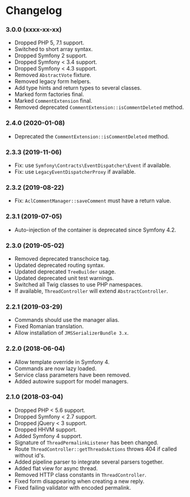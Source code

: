 Changelog
=========

### 3.0.0 (xxxx-xx-xx)

* Dropped PHP 5, 7.1 support.
* Switched to short array syntax.
* Dropped Symfony 2 support.
* Dropped Symfony < 3.4 support.
* Dropped Symfony < 4.3 support.
* Removed `AbstractVote` fixture.
* Removed legacy form helpers.
* Add type hints and return types to several classes.
* Marked form factories final.
* Marked `CommentExtension` final.
* Removed deprecated `CommentExtension::isCommentDeleted` method.

### 2.4.0 (2020-01-08)

* Deprecated the `CommentExtension::isCommentDeleted` method.

### 2.3.3 (2019-11-06)

* Fix: use `Symfony\Contracts\EventDispatcher\Event` if available.
* Fix: use `LegacyEventDispatcherProxy` if available.

### 2.3.2 (2019-08-22)

* Fix: `AclCommentManager::saveComment` must have a return value.

### 2.3.1 (2019-07-05)

* Auto-injection of the container is deprecated since Symfony 4.2.

### 2.3.0 (2019-05-02)

* Removed deprecated transchoice tag.
* Updated deprecated routing syntax.
* Updated deprecated `TreeBuilder` usage.
* Updated deprecated unit test warnings.
* Switched all Twig classes to use PHP namespaces.
* If available, `ThreadController` will extend `AbstractController`.

### 2.2.1 (2019-03-29)

* Commands should use the manager alias.
* Fixed Romanian translation.
* Allow installation of `JMSSerializerBundle 3.x`.

### 2.2.0 (2018-06-04)

* Allow template override in Symfony 4.
* Commands are now lazy loaded.
* Service class parameters have been removed.
* Added autowire support for model managers.

### 2.1.0 (2018-03-04)

* Dropped PHP < 5.6 support.
* Dropped Symfony < 2.7 support.
* Dropped jQuery < 3 support.
* Dropped HHVM support.
* Added Symfony 4 support.
* Signature of `ThreadPermalinkListener` has been changed.
* Route `ThreadController::getThreadsActions` throws 404 if called without id's.
* Added pipeline parser to integrate several parsers together.
* Added flat view for async thread.
* Removed HTTP class constants in `ThreadController`.
* Fixed form disappearing when creating a new reply.
* Fixed failing validator with encoded permalink.
